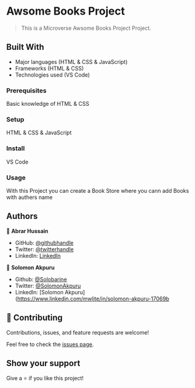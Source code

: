 # Awsome Books Project
>This is a Microverse Awsome Books Project Project.

## Built With

- Major languages (HTML & CSS & JavaScript)
- Frameworks (HTML & CSS)
- Technologies used (VS Code)


### Prerequisites
Basic knowledge of HTML & CSS

### Setup
HTML & CSS & JavaScript

### Install
VS Code

### Usage
With this Project you can create a Book Store where you cann add Books with authers name

## Authors

👤 **Abrar Hussain**

- GitHub: [@githubhandle](https://github.com/Abrar052)
- Twitter: [@twitterhandle](https://twitter.com/bc160400820)
- LinkedIn: [LinkedIn](https://www.linkedin.com/in/abrar-hussain-225589238/)

👤 **Solomon Akpuru**

- Github: [@Solobarine](https://github.com/ Solobarine)
- Twitter: [@SolomonAkpuru](https://twitter .com/SolomonAkpuru)
- LinkedIn: [Solomon Akpuru](https://www.linkedin.com/mwlite/in/solomon-akpuru-17069b


## 🤝 Contributing

Contributions, issues, and feature requests are welcome!

Feel free to check the [issues page](../../issues/).

## Show your support

Give a ⭐️ if you like this project!
